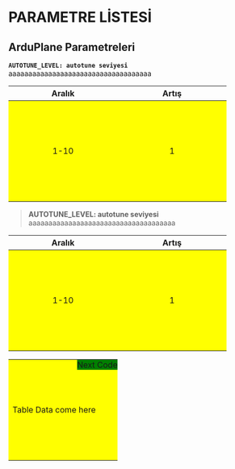 # PARAMETRE LİSTESİ

## ArduPlane Parametreleri

**`AUTOTUNE_LEVEL: autotune seviyesi`**  
aaaaaaaaaaaaaaaaaaaaaaaaaaaaaaaaaaaa  

| Aralık | Artış |
|:------:|:-----:|
|  1-10  |   1   |

> **AUTOTUNE_LEVEL: autotune seviyesi**  
aaaaaaaaaaaaaaaaaaaaaaaaaaaaaaaaaaaaa  

| Aralık | Artış |
|:------:|:-----:|
|  1-10  |   1   |


<table>
    <tr>
    <td>Table Data come here
        <div class="topright">Next Code</div>
    </td>
    </tr>
</table>

<style type="text/css">
td {
  position: relative;
  width: 200px;
  height: 200px;
  background: yellow;
}

td .topright { 
  position: absolute;
  top: 0;
  right: 0;
  background: green;
}
</style>
